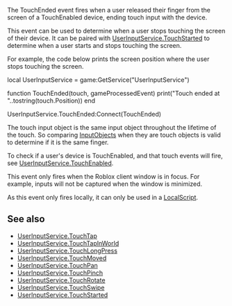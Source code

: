 The TouchEnded event fires when a user released their finger from the screen of a TouchEnabled device, ending touch input with the device.

This event can be used to determine when a user stops touching the screen of their device. It can be paired with [UserInputService.TouchStarted](https://developer.roblox.com/en-us/api-reference/event/UserInputService/TouchStarted) to determine when a user starts and stops touching the screen.

For example, the code below prints the screen position where the user stops touching the screen.

local UserInputService = game:GetService("UserInputService")

function TouchEnded(touch, gameProcessedEvent)
	print("Touch ended at "..tostring(touch.Position))
end

UserInputService.TouchEnded:Connect(TouchEnded)

The touch input object is the same input object throughout the lifetime of the touch. So comparing [InputObjects](https://developer.roblox.com/en-us/api-reference/class/InputObject) when they are touch objects is valid to determine if it is the same finger.

To check if a user's device is TouchEnabled, and that touch events will fire, see [UserInputService.TouchEnabled](https://developer.roblox.com/en-us/api-reference/property/UserInputService/TouchEnabled).

This event only fires when the Roblox client window is in focus. For example, inputs will not be captured when the window is minimized.

As this event only fires locally, it can only be used in a [LocalScript](https://developer.roblox.com/en-us/api-reference/class/LocalScript).

See also
--------

*   [UserInputService.TouchTap](https://developer.roblox.com/en-us/api-reference/event/UserInputService/TouchTap)
*   [UserInputService.TouchTapInWorld](https://developer.roblox.com/en-us/api-reference/event/UserInputService/TouchTapInWorld)
*   [UserInputService.TouchLongPress](https://developer.roblox.com/en-us/api-reference/event/UserInputService/TouchLongPress)
*   [UserInputService.TouchMoved](https://developer.roblox.com/en-us/api-reference/event/UserInputService/TouchMoved)
*   [UserInputService.TouchPan](https://developer.roblox.com/en-us/api-reference/event/UserInputService/TouchPan)
*   [UserInputService.TouchPinch](https://developer.roblox.com/en-us/api-reference/event/UserInputService/TouchPinch)
*   [UserInputService.TouchRotate](https://developer.roblox.com/en-us/api-reference/event/UserInputService/TouchRotate)
*   [UserInputService.TouchSwipe](https://developer.roblox.com/en-us/api-reference/event/UserInputService/TouchSwipe)
*   [UserInputService.TouchStarted](https://developer.roblox.com/en-us/api-reference/event/UserInputService/TouchStarted)